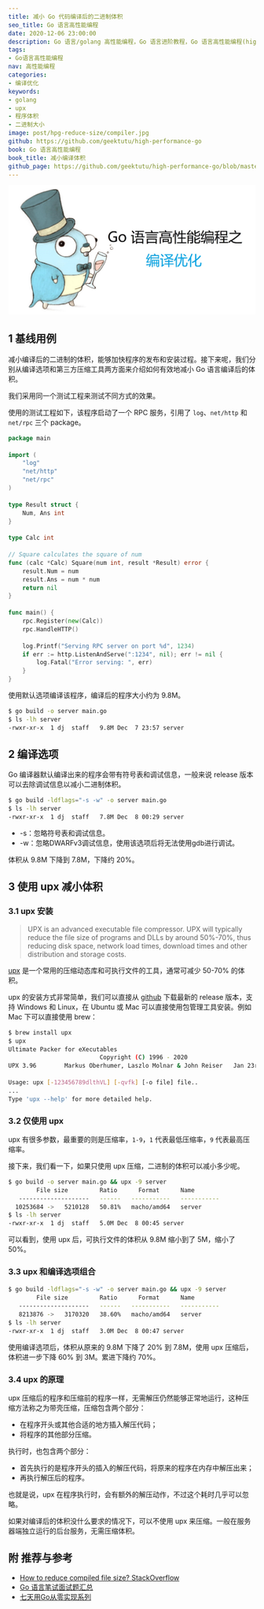 ```yaml
---
title: 减小 Go 代码编译后的二进制体积
seo_title: Go 语言高性能编程
date: 2020-12-06 23:00:00
description: Go 语言/golang 高性能编程，Go 语言进阶教程，Go 语言高性能编程(high performance go)。介绍了 2 种方式(编译选项和 UPX 工具) 来减小 Go 代码编译后的二进制文件/可执行文件的体积/大小。
tags:
- Go语言高性能编程
nav: 高性能编程
categories:
- 编译优化
keywords:
- golang
- upx
- 程序体积
- 二进制大小
image: post/hpg-reduce-size/compiler.jpg
github: https://github.com/geektutu/high-performance-go
book: Go 语言高性能编程
book_title: 减小编译体积
github_page: https://github.com/geektutu/high-performance-go/blob/master/charpter-4/hpg-reduce-size.md
---
```


![golang compiler optimization](hpg-reduce-size/compiler.jpg)

## 1 基线用例

减小编译后的二进制的体积，能够加快程序的发布和安装过程。接下来呢，我们分别从编译选项和第三方压缩工具两方面来介绍如何有效地减小 Go 语言编译后的体积。

我们采用同一个测试工程来测试不同方式的效果。

使用的测试工程如下，该程序启动了一个 RPC 服务，引用了 `log`、`net/http` 和 `net/rpc` 三个 package。

```go
package main

import (
	"log"
	"net/http"
	"net/rpc"
)

type Result struct {
	Num, Ans int
}

type Calc int

// Square calculates the square of num
func (calc *Calc) Square(num int, result *Result) error {
	result.Num = num
	result.Ans = num * num
	return nil
}

func main() {
	rpc.Register(new(Calc))
	rpc.HandleHTTP()

	log.Printf("Serving RPC server on port %d", 1234)
	if err := http.ListenAndServe(":1234", nil); err != nil {
		log.Fatal("Error serving: ", err)
	}
}
```

使用默认选项编译该程序，编译后的程序大小约为 9.8M。

```bash
$ go build -o server main.go
$ ls -lh server
-rwxr-xr-x  1 dj  staff   9.8M Dec  7 23:57 server
```

## 2 编译选项

Go 编译器默认编译出来的程序会带有符号表和调试信息，一般来说 release 版本可以去除调试信息以减小二进制体积。

```bash
$ go build -ldflags="-s -w" -o server main.go
$ ls -lh server
-rwxr-xr-x  1 dj  staff   7.8M Dec  8 00:29 server
```

- -s：忽略符号表和调试信息。
- -w：忽略DWARFv3调试信息，使用该选项后将无法使用gdb进行调试。

体积从 9.8M 下降到 7.8M，下降约 20%。

## 3 使用 upx 减小体积

### 3.1 upx 安装

> UPX is an advanced executable file compressor. UPX will typically reduce the file size of programs and DLLs by around 50%-70%, thus reducing disk space, network load times, download times and other distribution and storage costs.

[upx](https://github.com/upx/upx) 是一个常用的压缩动态库和可执行文件的工具，通常可减少 50-70% 的体积。

upx 的安装方式非常简单，我们可以直接从 [github](https://github.com/upx/upx/releases/) 下载最新的 release 版本，支持 Windows 和 Linux，在 Ubuntu 或 Mac 可以直接使用包管理工具安装。例如 Mac 下可以直接使用 brew：

```bash
$ brew install upx
$ upx
Ultimate Packer for eXecutables
                          Copyright (C) 1996 - 2020
UPX 3.96        Markus Oberhumer, Laszlo Molnar & John Reiser   Jan 23rd 2020

Usage: upx [-123456789dlthVL] [-qvfk] [-o file] file..
...
Type 'upx --help' for more detailed help.
```

### 3.2 仅使用 upx

upx 有很多参数，最重要的则是压缩率，`1-9`，`1` 代表最低压缩率，`9` 代表最高压缩率。

接下来，我们看一下，如果只使用 upx 压缩，二进制的体积可以减小多少呢。

```bash
$ go build -o server main.go && upx -9 server
        File size         Ratio      Format      Name
   --------------------   ------   -----------   -----------
  10253684 ->   5210128   50.81%   macho/amd64   server 
$ ls -lh server
-rwxr-xr-x  1 dj  staff   5.0M Dec  8 00:45 server
```

可以看到，使用 upx 后，可执行文件的体积从 9.8M 缩小到了 5M，缩小了 50%。

### 3.3 upx 和编译选项组合

```bash
$ go build -ldflags="-s -w" -o server main.go && upx -9 server
        File size         Ratio      Format      Name
   --------------------   ------   -----------   -----------
   8213876 ->   3170320   38.60%   macho/amd64   server 
$ ls -lh server
-rwxr-xr-x  1 dj  staff   3.0M Dec  8 00:47 server
```

使用编译选项后，体积从原来的 9.8M 下降了 20% 到 7.8M，使用 upx 压缩后，体积进一步下降 60% 到 3M。累进下降约 70%。

### 3.4 upx 的原理

upx 压缩后的程序和压缩前的程序一样，无需解压仍然能够正常地运行，这种压缩方法称之为带壳压缩，压缩包含两个部分：

- 在程序开头或其他合适的地方插入解压代码；
- 将程序的其他部分压缩。

执行时，也包含两个部分：

- 首先执行的是程序开头的插入的解压代码，将原来的程序在内存中解压出来；
- 再执行解压后的程序。

也就是说，upx 在程序执行时，会有额外的解压动作，不过这个耗时几乎可以忽略。

如果对编译后的体积没什么要求的情况下，可以不使用 upx 来压缩。一般在服务器端独立运行的后台服务，无需压缩体积。

## 附 推荐与参考

- [How to reduce compiled file size? StackOverflow](https://stackoverflow.com/questions/3861634/how-to-reduce-compiled-file-size)
- [Go 语言笔试面试题汇总](https://geektutu.com/post/qa-golang.html)
- [七天用Go从零实现系列](https://geektutu.com/post/gee.html)

